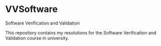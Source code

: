 # VVSoftware
Software Verification and Validation

This repository contains my resolutions for the Software Verification and Validation course in university.
